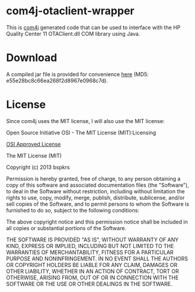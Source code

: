 com4j-otaclient-wrapper
=======================

This is [com4j](https://github.com/kohsuke/com4j) generated code that can be used to interface with the HP Quality Center 11 OTAClient.dll COM library using Java.

Download
========
A compiled jar file is provided for convenience [here](http://bspk.rs/foss/OTAClient.jar) (MD5: e55e28bc8c66ea268f2d8967e0968c7d).

License
=======
Since com4j uses the MIT license, I will also use the MIT license:

Open Source Initiative OSI - The MIT License (MIT):Licensing 

[OSI Approved License](http://opensource.org/licenses/MIT)

The MIT License (MIT)

Copyright (c) 2013 bspkrs

Permission is hereby granted, free of charge, to any person obtaining a copy of this software and associated documentation files (the "Software"), to deal in the Software without restriction, including without limitation the rights to use, copy, modify, merge, publish, distribute, sublicense, and/or sell copies of the Software, and to permit persons to whom the Software is furnished to do so, subject to the following conditions:

The above copyright notice and this permission notice shall be included in all copies or substantial portions of the Software.

THE SOFTWARE IS PROVIDED "AS IS", WITHOUT WARRANTY OF ANY KIND, EXPRESS OR IMPLIED, INCLUDING BUT NOT LIMITED TO THE WARRANTIES OF MERCHANTABILITY, FITNESS FOR A PARTICULAR PURPOSE AND NONINFRINGEMENT. IN NO EVENT SHALL THE AUTHORS OR COPYRIGHT HOLDERS BE LIABLE FOR ANY CLAIM, DAMAGES OR OTHER LIABILITY, WHETHER IN AN ACTION OF CONTRACT, TORT OR OTHERWISE, ARISING FROM, OUT OF OR IN CONNECTION WITH THE SOFTWARE OR THE USE OR OTHER DEALINGS IN THE SOFTWARE.
